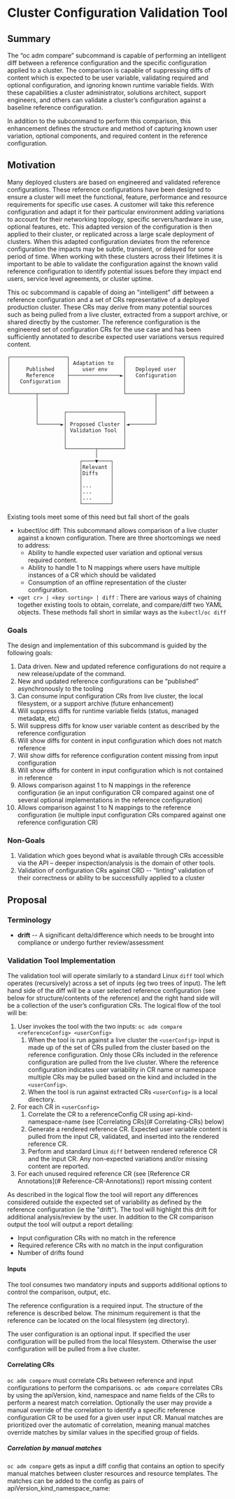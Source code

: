 # Cluster Configuration Validation Tool

## Summary

The “oc adm compare” subcommand is capable of performing an intelligent diff between a reference configuration and the specific configuration applied to a cluster. The comparison is capable of suppressing diffs of content which is expected to be user variable, validating required and optional configuration, and ignoring known runtime variable fields. With these capabilities a cluster administrator, solutions architect, support engineers, and others can validate a cluster’s configuration against a baseline reference configuration.

In addition to the subcommand to perform this comparison, this enhancement defines the structure and method of capturing known user variation, optional components, and required content in the reference configuration.

## Motivation

Many deployed clusters are based on engineered and validated reference configurations. These
reference configurations have been designed to ensure a cluster will meet the functional, feature,
performance and resource requirements for specific use cases. A customer will take this reference
configuration and adapt it for their particular environment adding variations to account for their
networking topology, specific servers/hardware in use, optional features, etc. This adapted
version of the configuration is then applied to their cluster, or replicated across a large
scale deployment of clusters. When this adapted configuration deviates from the reference
configuration the impacts may be subtle, transient, or delayed for some period of time. When working
with these clusters across their lifetimes it is important to be able to validate the configuration
against the known valid reference configuration to identify potential issues before they impact end
users, service level agreements, or cluster uptime.

This oc subcommand is capable of doing an "intelligent" diff between a reference
configuration and a set of CRs representative of a deployed production cluster. These CRs may derive
from many potential sources such as being pulled from a live cluster, extracted from a support archive, or shared directly by the customer. The reference configuration is the engineered set of configuration CRs for the use case and has been sufficiently annotated to describe
expected user variations versus required content.

```
┌──────────────────┐                 ┌──────────────────┐
│                  │ Adaptation to   │                  │
│     Published    │    user env     │   Deployed user  │
│     Reference    ├────────────────►│   Configuration  │
│   Configuration  │                 │                  │
│                  │                 │                  │
└────────┬─────────┘                 └─────────┬────────┘
         │                                     │
         │                                     │
         │        ┌──────────────────┐         │
         │        │                  │         │
         └───────►│ Proposed Cluster │◄────────┘
                  │ Validation Tool  │
                  │                  │
                  │                  │
                  └─────────┬────────┘
                            │
                       ┌────▼────┐
                       │Relevant │
                       │Diffs    │
                       │         │
                       │...      │
                       │...      │
                       │...      │
                       └─────────┘
```
Existing tools meet some of this need but fall short of the goals
- kubectl/oc diff: This subcommand allows comparison of a live cluster against a known configuration.
  There are three shortcomings we need to address:
    - Ability to handle expected user variation and optional versus required content.
    - Ability to handle 1 to N mappings where users have multiple instances of a CR which should be validated
    - Consumption of an offline representation of the cluster configuration.
- `<get cr> | <key sorting> | diff` : There are various ways of chaining together existing tools
  to obtain, correlate, and compare/diff two YAML objects. These methods fall short in similar ways as the `kubectl/oc diff`

### Goals

The design and implementation of this subcommand is guided by the following goals:
1. Data driven. New and updated reference configurations do not require a new release/update of the command.
1. New and updated reference configurations can be “published” asynchronously to the tooling
1. Can consume input configuration CRs from live cluster, the local filesystem, or a support archive (future enhancement)
1. Will suppress diffs for runtime variable fields (status, managed metadata, etc)
1. Will suppress diffs for know user variable content as described by the reference configuration
1. Will show diffs for content in input configuration which does not match reference
1. Will show diffs for reference configuration content missing from input configuration
1. Will show diffs for content in input configuration which is not contained in reference
1. Allows comparison against 1 to N mappings in the reference configuration (ie an input configuration CR compared against one of several optional implementations in the reference configuration)
1. Allows comparison against 1 to N mappings to the reference configuration (ie multiple input configuration CRs compared against one reference configuration CR)

### Non-Goals

1. Validation which goes beyond what is available through CRs accessible via the API – deeper
   inspection/analysis is the domain of other tools.
1. Validation of configuration CRs against CRD -- “linting” validation of their correctness or ability to be successfully applied to a cluster

## Proposal

### Terminology

* **drift** -- A significant delta/difference which needs to be brought into compliance or undergo further review/assessment

### Validation Tool Implementation

The validation tool will operate similarly to a standard Linux `diff` tool which operates (recursively) across a
set of inputs (eg two trees of input). The left hand side of the diff will be a user selected reference
configuration (see below for structure/contents of the reference) and the right hand side will be a
collection of the user’s configuration CRs. The logical flow of the tool will be:
1. User invokes the tool with the two inputs: `oc adm compare <referenceConfig> <userConfig>`
    1. When the tool is run against a live cluster the `<userConfig>` input is made up of the set of
       CRs pulled from the cluster based on the reference configuration. Only those CRs included in
       the reference configuration are pulled from the live cluster. Where the reference
       configuration indicates user variability in CR name or namespace multiple CRs may be pulled
       based on the kind and included in the `<userConfig>`.
    1. When the tool is run against extracted CRs `<userConfig>` is a local directory.
1. For each CR in `<userConfig>`
    1. Correlate the CR to a referenceConfig CR using api-kind-namespace-name (see [Correlating
       CRs](# Correlating-CRs) below)
    1. Generate a rendered reference CR. Expected user variable content is pulled from the input CR,
       validated, and inserted into the rendered reference CR.
    1. Perform and standard Linux `diff` between rendered reference CR and the input CR. Any
       non-expected variations and/or missing content are reported.
1. For each unused required reference CR (see [Reference CR Annotations](#
   Reference-CR-Annotations)) report missing content

As described in the logical flow the tool will report any differences considered outside the expected set
of variability as defined by the reference configuration (ie the "drift"). The tool will highlight
this drift for additional analysis/review by the user. In addition to the CR comparison output the tool will output a report detailing:
* Input configuration CRs with no match in the reference
* Required reference CRs with no match in the input configuration
* Number of drifts found

#### Inputs

The tool consumes two mandatory inputs and supports additional options to control the comparison,
output, etc.

The reference configuration is a required input. The structure of the reference is described
below. The minimum requirement is that the reference can be located on the local filesystem (eg
directory).

The user configuration is an optional input. If specified the user configuration will be pulled from the local filesystem. Otherwise the user configuration will be pulled from a live cluster.

#### Correlating CRs

`oc adm compare` must correlate CRs between reference and input configurations to perform the
comparisons. `oc adm compare` correlates CRs by using the apiVersion, kind, namespace and name fields of the CRs to perform a nearest match correlation. Optionally the user may provide a manual override of the correlation to identify a specific reference configuration CR to be used for a given user input CR. Manual matches are prioritized over the automatic of correlation, meaning manual matches override matches by similar values in the specified group of fields.

##### Correlation by manual matches

`oc adm compare` gets as input a diff config that contains an option to specify manual matches between cluster resources and resource templates. The matches can be added to the config as pairs of  apiVersion_kind_namespace_name: <Template File Name>. For cluster scoped CRs that don't have a namespace the matches can be added  as pairs of apiVersion_kind_name: <Template File Name>.


##### Correlation by group of fields (apiVersion, kind, namespace and name)

When there is no manual match for a CR the command will try to match a template for the resource by looking at the 4-tuple: apiVersion, kind, namespace and name . The Correlation is based on which fields in the templates that are not user-variable. Templates get matched to resources based on all the features from the 4-tuple that are declared fixed (not user-variable) in the templates.  
For example a template with a fixed namespace, kind, name and templated (user-variable) apiVersion will only be a potential match by the  kind-namespace-name criterion.

For each resource the group correlation will be done by the next logic:


1. Exact match of apiVersion-kind-namespace-name
    1. If single result in reference, comparison will be done
1. Exact Match in 3/4 fields from apiVersion, kind, namespace, name. ( meaning exact match in: kind-namespace-name or apiVersion-kind-name or apiVersion-kind-namespace)
    1. If single result in reference, comparison will be done
1. Exact Match in 2/4 fields from apiVersion, kind, namespace, name. ( meaning exact match in: kind-namespace or kind-name or apiVersion-kind)
    1. If single result in reference, comparison will be done
1. Match kind
    1. If single result in reference, comparison will be done
1. No match – comparison cannot be made and the file is flagged as unmatched.

We can phrase this logic in a more general form. Each CR will be correlated to a template with an exact match in the largest number of fields from this group:  apiVersion, kind, namespace, name.

#### Output

The tool will generate standard diff output highlighting content as described in "Categorization of
differences". Note in this example the cpusets and hugepage count are not highlighted as these are
expected user variations. The hugepage node is indicated as extra content and the realtime kernel
setting is indicated as a drift

```diff
@@ -8,7 +8,7 @@
   namespace: MyNamespace
 spec:
   ports:
-  - port: 8000
+  - port: 80
   selector:
     app: guestbook
     tier: frontend

---
<next CR>
…

Summary
Missing 1 required CRs:
guestbook:
  frontend:
  - frontend-deployment.yaml
No CRs are unmatched

```

### Reference Configuration Specification

The reference configuration consists of a metadata.yaml file and a set of CRs (yaml files with one CR per file). The metadata.yaml includes higher level logic, settings that are about the connection between multiple of crs and the CRs files contain lower level logic, validation rules on how to compare each templated CR with its matching  cluster CR.


##### Reference Configuration CRs

The reference configuration CRs conform to
these criteria:
1. Each CR may contain annotations to indicate fields which have expected user variation or which
   are optional.
1. Any field of a reference configuration CR which is not otherwise annotated is required and the
   value must be as specified in order to be compliant.

#### Reference CR Groupings


The most important thing included in the metadata.yaml is the list of all the CR templates that are included in the reference. The file includes an hierarchy of all the CR templates by parts and components.  Parts are Groups of Components and components are groups of CR templates.

Each component includes required templates and optional templates. Required templates are CRs that  must be present in the input configuration. They are reported in the summary as "missing content" in case there are no cluster CRs that correlate with the required template. Optional CRs will not be reported in the summary as "missing content".

A component can also be flagged as optional, in this case if any of the
required CRs are included in the input configuration then all required CRs
in the group are expected to be included and any which are missing will be reported. If none of
the required CRs in the group are included then no report of "missing content" for the group will be generated.

In this version Parts only help with organization of the components  into groups and don't have any affection on the diff process.


#### Example Reference Configuration CR

User variable content is handled by golang formatted templating within the reference configuration
CRs. This templating format allows for simple "any value", complex validation, and conditional
inclusion/exclusion of content. The following types of user variation are expected to be handled:
1. Mandatory user-defined fields. Examples are marked #1.
1. Optional user-defined fields. Examples are marked #2
1. Validation of user defined fields. Examples are marked with #3

GO templating allows use of custom and built in functions to allow complex use cases. In this version all Go built-in functions are supported along with the functions in the Sprig library. Also this version follows the Helm templating behavior and supports all custom functions that are used in helm (example: toYaml).


```yaml
apiVersion: v1
kind: Service
metadata:
  name: frontend
  namespace: {{ .metadata.namespace }}  #1 mandatory user variable content
  labels:
    app: guestbook
    tier: frontend
spec:
  # if you want to use a LoadBalancer and your cluster supports it, use LoadBalancer else use NodePort
  type:
  {{- if and .spec.type (or (eq (.spec.type) "NodePort") (eq (.spec.type) "LoadBalancer")) }} {{.spec.type }} # 3 validates type
  {{- else }} should be NodePort or LoadBalancer
  {{- end }}
  ports:
  - port: 80
  selector:
    app: guestbook
    {{- if .sepc.selector.tier }} #2 optional fields
    tier: frontend
    {{- end }}



```
.


#### Diff

Once the validations are complete we run a diff between the user's input configuration (now
validated) CR vs the resolved template (user variable input is pulled from input config into the
resolved template). This final step is needed to error/warn user of remaining drift that validation
steps may not catch
- E.g use case: reference may have a hardcoded field such as a namespace name and the user must comply.

The primary output of this step is a side-by-side diff as shown in the output section above. To
achieve this meaningful diff the tool must do perform two operations:
1. Render the CRs into a comparable format. This involves doing a hierarchical sorting of the keys
   to ensure consistent ordering when the CRs are rendered.
1. Perform the diff



### Workflow Description

The 2 most common cases

To Compare a known valid reference configuration with a local set of CRs:

`oc compare adm -r <referenceConfigurationDirecotry> -f <inputConfiguration>`

#### Reference Configuration Directory

#### metadata.yaml

The metadata.yaml is a mandatory file for each reference config. The commands entrypoint will be looking for the metadata.yaml file in the reference directory. The name of the file is fixed and cant be changed.

The main thing included in the metadata are the list of reference CRs that are grouped by components and parts (as described in previous sections). The Parts are specified under the Parts key in the YAML and include a list of components under the Components key. The full schema can be found in the appendix.

Another parameter that can be set in the metadata.yaml file is the templateFunctionFiles. This Implementation of the command supports the declaration of nested templates in external files that then can be used in all resource templates included in the reference. All files including nested templates should be added to the list of files under the templateFunctionFiles key.


Also the metadata,yaml includes an optional field: `fieldsToOmit`. Under this key they can specify fields that should not appear in the commands output. The fields will not be reported showed in the output for all templates in the reference, meaning no need to specify them in the resource templates. The fields included will not be showed in the output even if they are specified in the resource templates. Omitted fields can be nested therefore each field is represented by a list of strings. As can be seen in the example below.

Example for metadata.yaml:

```yaml

Parts:
  - name: guestbook
    Components:
      - name: redis
        type: Required
        requiredTemplates:
          - redis-master-deployment.yaml
          - redis-master-service.yaml
        optionalTemplates:
          - redis-replica-deployment.yaml
          - redis-replica-service.yaml
      - name: frontend
        type: Required
        requiredTemplates:
          - frontend-deployment.yaml
          - frontend-service.yaml

```

#### Diff Config

The user has an option to pass a file called the diff config. The diff config includes user preferences and content that is specific to the users cluster (not like the metadata.yaml that includes only settings that are valid for the specific reference).

In the version the diff config includes an option to specify manual matches between cluster resources and resource templates. The matches can be added to the config as pairs of apiVersion_kind_namespace_name: <Template File Name>. For resources that don't have a namespace the matches can be added  as pairs of apiVersion_kind_name: <Template File Name>.
The pairs are listed in the config under correlationSettings.manualCorrelation.correlationPairs as can be seen in the example below.


```yaml

correlationSettings:
  manualCorrelation:
    correlationPairs:
      v1_Service_guestbook_frontendService: "frontend-service.yaml"

```


### Implementation Details

oc adm compare implementation includes usage of parts of code from the K8s built-in `diff` command which combines patching and an external diff tool via
`KUBECTL_EXTERNAL_DIFF`.
The command implementation includes parsing of the reference and other user passed arguments, correlation logic, template injecting, calling the diff code and summary creation.

#### Diff command interface


The command calls diff code by using the exported Differ Struct:
Definition:

```go
type Differ struct {
    From *DiffVersion
    To   *DiffVersion
}

func (d *Differ) Diff(obj Object, printer Printer, showManagedFields bool) error
func (d *Differ) Run(diff *DiffProgram) error
```

The compare command calls the differ.Diif function for each resource, adding the injected resource and the cluster resource to the files that should be included in the diff.
As seen above the differ.Diif function gets as an argument an object that matches the Object interface:

```go
type Object interface {
    Live() runtime.Object
    Merged() (runtime.Object, error)
    Name() string
}
```
The compare command includes a custom implementation of this interface. Where the Live function returns the cluster resource and the Merged function returns the injected version of the CR.
After the differ.Diff function is called for all CRs the differ.Run() is called and the diff is printed out to stdout.



### Risks and Mitigations

1. Risk of false negatives when performing comparisons – Giving the user a false indication that a
   cluster is compliant will lead to degraded performance or functionality. These could be
   introduced by bugs in the tool or reference configuration. Leveraging standard templating syntax
   and libraries for performing the analysis (parsers, template handling, comparison) mitigates the
   risk.

### Drawbacks

Existing tools can perform a diff of two CRs – This tool extends that functionality to allow for
expected variations, optional content, and detection of missing/unmatched content.

## Design Details

###Corelators Design:

The oc adm compare uses  Different Corelators to correlate between custer resources and their matching reference template.
When Designing the structure of the corealtors we tried to come up with a design that will be: easy to add additional correlation logics, and will allow chaining of different corelators.
The Corealtors are divided into 2 types:
Base corelators  - implement a specific correlation logic
Decorator corelators - corelators that wrap other corelators and add an additional behaviour.

The current version includes 2 decorator corelators: MultiCorealtor and MetricsCorelatorDecorator. And includes 2 Base corelators: ExactMatchCorelator and  GroupCorelator. (detailed information about all of them can be found below)
To allow easy chaining all the corealtors match the corelator interface: (include Errors)



In this Version the corealtors are created and initialized in the following chain:

```
                                                               ┌─────────────────────┐
                                                    <<use>>    │                     │
                                                  ┌──────────► │                     │
                                                  │            │ ExactMatchCorelator │
┌─────────────────────┐           ┌───────────────┴─────┐      │                     │
│                     │           │                     │      │                     │
│                     │           │                     │      └─────────────────────┘
│  MetricsCorelator-  ├──────────►│   MultiCorealtor    │
│      Deorator       │  <<use>>  │                     │      ┌─────────────────────┐
│                     │           │                     │      │                     │
└─────────────────────┘           └────────────────┬────┘      │                     │
                                                   │           │    GroupCorelator   │
                                                   └─────────► │                     │
                                                    <<use>>    │                     │
                                                               └─────────────────────┘
```



####MultiCorealtor:


The MultiCorealtor aggregates multiple corelators while implementing the correlator interface.
The multiCorelator stores a list of correlators. It Matches resources to templates by iterating over the list of corelators and for each subcorealeator attempts to find a match for the requested resource.
In case a match is found for one of the corelators, it will be returned without any errors.
If no match is found a joined error including all sub corealtors errors will be returned.


####MetricsCorelatorDecorator:

Wraps a single correlator, And collects metrics about the correlation. The metrics can be later retrieved and then can be used to create a summary output. The MetricsCorelatorDecorator gathers metrics on which resource templates that have been matched and with cluster CRs were not matched.

####ExactMatchCorelator:

Matches templates by exact match between a predefined config including pairs of Resource names and their equivalent template.The exact behavior of this corelator is described in Correlation by manual matches section.

####GroupCorelator

The group corelator implements the correlation behavior explained in  Correlation by group of fields (apiVersion, kind, namespace and name). The correlation behavior in this version is: “Each CR will be correlated to a template with an exact match in the largest number of fields from this group:  apiVersion, kind, namespace, name.”
The group corelator is more generic, and it gets on creation a list of fields that will be used for matching templates. In this version the group of fields are fixed:  apiVersion, kind, namespace, name. But it can be changed in the future to allow more flexibility in group correlating.


## Alternatives

### kubectl/oc diff
The existing kubectl/oc diff works well for validation of a CR (or set of CRs) on a cluster against
a known valid configuration. This tool does a good job of suppressing diffs in known managed fields
(eg metadata, status, etc), however it is lacking in several critical features for the use cases in
this enhancement:
* Suppression of expected user variations
* Handling of one-to-many matches
* Comparison of two offline files

### Command line utilities
Another option is the builtin diff command:
diff -t -y -w <(yq 'sort_keys(..)' /path/to/reference/config/cr) <(yq 'sort_keys(..)' /path/to/input/cr )
The command works well on Comparison of two offline files but doesn't handle one-to-many matches and does not supress known managed fields and expected user variations.
